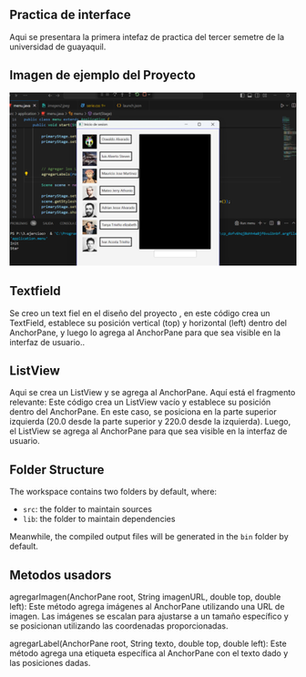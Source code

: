 ## Practica de interface

Aqui se presentara la primera intefaz de practica del tercer semetre de la universidad de guayaquil.

## Imagen de ejemplo del Proyecto
![Captura de Pantalla de la Aplicación](https://github.com/AlvaradoTrivino/proyecto/blob/main/Captura%20de%20pantalla%20(126).png)

## Textfield
Se creo un text fiel en el diseño del proyecto , en este código crea un TextField, establece su posición vertical (top) y horizontal (left) dentro del AnchorPane, y luego lo agrega al AnchorPane para que sea visible en la interfaz de usuario..

##   ListView
Aqui se crea un ListView y se agrega al AnchorPane. Aquí está el fragmento relevante:
Este código crea un ListView vacío y establece su posición dentro del AnchorPane. En este caso, se posiciona en la parte superior izquierda (20.0 desde la parte superior y 220.0 desde la izquierda). Luego, el ListView se agrega al AnchorPane para que sea visible en la interfaz de usuario.

## Folder Structure

The workspace contains two folders by default, where:

- `src`: the folder to maintain sources
- `lib`: the folder to maintain dependencies

Meanwhile, the compiled output files will be generated in the `bin` folder by default.


## Metodos usadors

agregarImagen(AnchorPane root, String imagenURL, double top, double left): 
Este método agrega imágenes al AnchorPane utilizando una URL de imagen. Las imágenes se escalan para ajustarse a un tamaño específico y se posicionan utilizando las coordenadas proporcionadas.

agregarLabel(AnchorPane root, String texto, double top, double left): 
Este método agrega una etiqueta específica al AnchorPane con el texto dado y las posiciones dadas.


